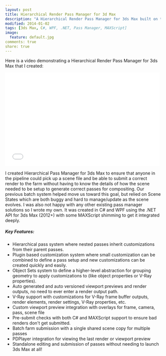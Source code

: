 ```yaml
---
layout: post
title: Hierarchical Render Pass Manager for 3d Max
description: "A Hierarchical Render Pass Manager for 3ds Max built on the 3ds Max .NET API"
modified: 2014-01-02
tags: [3ds Max, C#, WPF, .NET, Pass Manager, MAXScript]
image:
  feature: default.jpg
comments: true
share: true
---
```


Here is a video demonstrating a Hierarchical Render Pass Manager for 3ds Max that I created:

<iframe src="//player.vimeo.com/video/83860989?title=0&amp;byline=0&amp;portrait=0&amp;color=c9ff23" width="500" height="302" frameborder="0" webkitallowfullscreen mozallowfullscreen allowfullscreen></iframe>

I created Hierarchical Pass Manager for 3ds Max to ensure that anyone in the pipeline could pick up a scene file and be able to submit a correct render to the farm without having to know the details of how the scene needed to be setup to generate correct passes for compositing. Our previous batch system helped move us toward this goal, but relied on Scene States which are both buggy and hard to manage/update as the scene evolves. I was also not happy with any other existing pass manager solutions so I wrote my own.
It was created in C# and WPF using the .NET API for 3ds Max (2012+) with some MAXScript shimming to get it integrated deeply.

##### Key Features:
- Hierarchical pass system where nested passes inherit customizations from their parent passes.
- Plugin based customization system where small customization can be combined to define a pass setup and new customizations can be created quickly and easily.
- Object Sets system to define a higher-level abstraction for grouping geometry to apply customizations to (like object properties or V-Ray properties).
- Auto generated and auto versioned viewport previews and render outputs, no need to ever enter a render output path.
- V-Ray support with customizations for V-Ray frame buffer outputs, render elements, render settings, V-Ray properties, etc.
- Custom viewport preview integration with overlays for frame, camera, pass, scene file
- Pre-submit checks with both C# and MAXScript support to ensure bad renders don't get submitted.
- Batch farm submission with a single shared scene copy for multiple passes
- PDPlayer integration for viewing the last render or viewport preview
- Standalone editing and submission of passes without needing to launch 3ds Max at all!